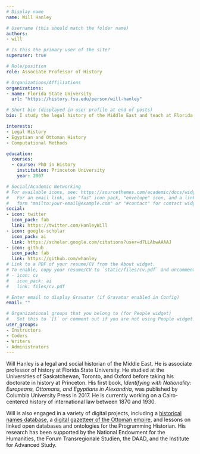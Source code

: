 ```yaml
---
# Display name
name: Will Hanley

# Username (this should match the folder name)
authors:
- will

# Is this the primary user of the site?
superuser: true

# Role/position
role: Associate Professor of History

# Organizations/Affiliations
organizations:
- name: Florida State University
  url: "https://history.fsu.edu/person/will-hanley"

# Short bio (displayed in user profile at end of posts)
bio: I study the legal history of the Middle East and teach at Florida State University.

interests:
- Legal History
- Egyptian and Ottoman History
- Computational Methods

education:
  courses:
  - course: PhD in History
    institution: Princeton University
    year: 2007

# Social/Academic Networking
# For available icons, see: https://sourcethemes.com/academic/docs/widgets/#icons
#   For an email link, use "fas" icon pack, "envelope" icon, and a link in the
#   form "mailto:your-email@example.com" or "#contact" for contact widget.
social:
- icon: twitter
  icon_pack: fab
  link: https://twitter.com/HanleyWill
- icon: google-scholar
  icon_pack: ai
  link: https://scholar.google.com/citations?user=d7LLAbwAAAAJ
- icon: github
  icon_pack: fab
  link: https://github.com/whanley
# Link to a PDF of your resume/CV from the About widget.
# To enable, copy your resume/CV to `static/files/cv.pdf` and uncomment the lines below.  
# - icon: cv
#   icon_pack: ai
#   link: files/cv.pdf

# Enter email to display Gravatar (if Gravatar enabled in Config)
email: ""

# Organizational groups that you belong to (for People widget)
#   Set this to `[]` or comment out if you are not using People widget.  
user_groups:
- Instructors
- Coders
- Writers
- Administrators
---
```


Will Hanley is a legal and social historian of the Middle East. He is associate professor of history at Florida State University. He studied at the Universities of Saskatchewan, Toronto, and Oxford before taking his doctorate in history at Princeton. His first book, _Identifying with Nationality: Europeans, Ottomans, and Egyptians in Alexandria_, was published by Columbia University Press in 2017. He is currently working on a Cairo-centered history of international law between 1870 and 1930. 

Will is also engaged in a variety of digital projects, including a [historical names database](prosop.org), a [digital gazetteer of the Ottoman empire](ottgaz.org), and lessons on linked open databases and ontologies for the Programming Historian. His research has been supported by the National Endowment for the Humanities, the Forum Transregionale Studien, the DAAD, and the Institute for Advanced Study.
